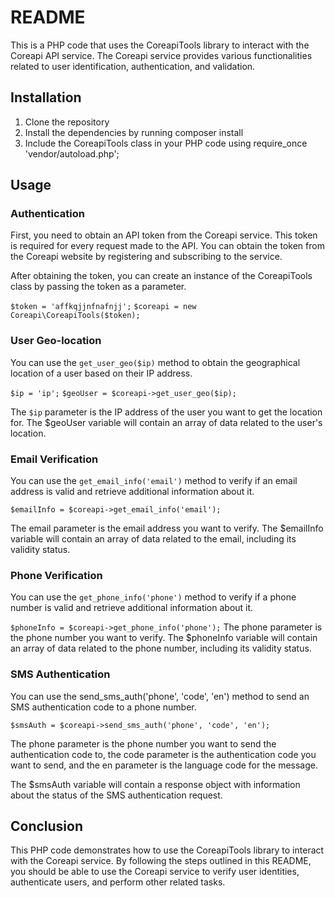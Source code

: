 # README

This is a PHP code that uses the CoreapiTools library to interact with the Coreapi API service. The Coreapi service provides various functionalities related to user identification, authentication, and validation.
## Installation
1. Clone the repository
2. Install the dependencies by running composer install
3. Include the CoreapiTools class in your PHP code using require_once 'vendor/autoload.php';

## Usage

### Authentication
First, you need to obtain an API token from the Coreapi service. This token is required for every request made to the API. You can obtain the token from the Coreapi website by registering and subscribing to the service.

After obtaining the token, you can create an instance of the CoreapiTools class by passing the token as a parameter.


```$token = 'affkqjjnfnafnjj';```
```$coreapi = new Coreapi\CoreapiTools($token);```

### User Geo-location

You can use the `get_user_geo($ip)` method to obtain the geographical location of a user based on their IP address.

```$ip = 'ip';```
```$geoUser = $coreapi->get_user_geo($ip);```

The `$ip` parameter is the IP address of the user you want to get the location for. The $geoUser variable will contain an array of data related to the user's location.

### Email Verification
You can use the `get_email_info('email')` method to verify if an email address is valid and retrieve additional information about it.

```$emailInfo = $coreapi->get_email_info('email');```

The email parameter is the email address you want to verify. The $emailInfo variable will contain an array of data related to the email, including its validity status.

### Phone Verification

You can use the `get_phone_info('phone')` method to verify if a phone number is valid and retrieve additional information about it.

```$phoneInfo = $coreapi->get_phone_info('phone');```
The phone parameter is the phone number you want to verify. The $phoneInfo variable will contain an array of data related to the phone number, including its validity status.

### SMS Authentication

You can use the send_sms_auth('phone', 'code', 'en') method to send an SMS authentication code to a phone number.

```$smsAuth = $coreapi->send_sms_auth('phone', 'code', 'en');```

The phone parameter is the phone number you want to send the authentication code to, the code parameter is the authentication code you want to send, and the en parameter is the language code for the message.

The $smsAuth variable will contain a response object with information about the status of the SMS authentication request.

## Conclusion
This PHP code demonstrates how to use the CoreapiTools library to interact with the Coreapi service. By following the steps outlined in this README, you should be able to use the Coreapi service to verify user identities, authenticate users, and perform other related tasks.